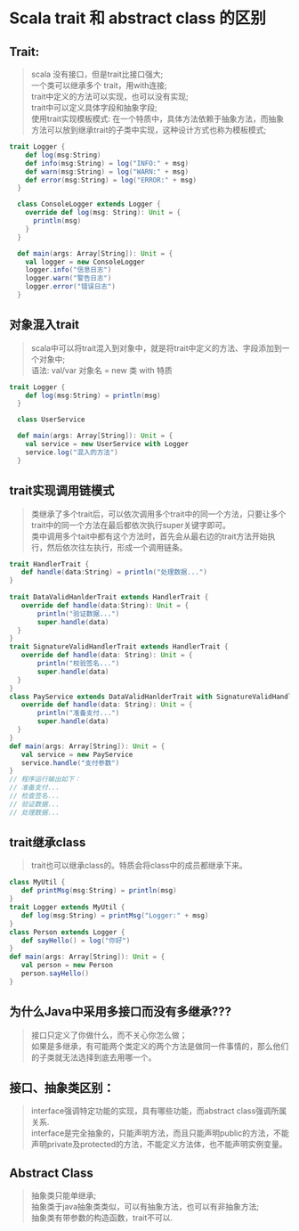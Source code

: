 # Scala trait 和 abstract class 的区别
## Trait:
> scala 没有接口，但是trait比接口强大;<br>
> 一个类可以继承多个 trait，用with连接;<br>
> trait中定义的方法可以实现，也可以没有实现;<br>
> trait中可以定义具体字段和抽象字段;<br>
> 使用trait实现模板模式: 在一个特质中，具体方法依赖于抽象方法，而抽象方法可以放到继承trait的子类中实现，这种设计方式也称为模板模式;

```scala
trait Logger {
    def log(msg:String)
    def info(msg:String) = log("INFO:" + msg)
    def warn(msg:String) = log("WARN:" + msg)
    def error(msg:String) = log("ERROR:" + msg)
  }

  class ConsoleLogger extends Logger {
    override def log(msg: String): Unit = {
      println(msg)
    }
  }

  def main(args: Array[String]): Unit = {
    val logger = new ConsoleLogger
    logger.info("信息日志")
    logger.warn("警告日志")
    logger.error("错误日志")
  }
```
## 对象混入trait
> scala中可以将trait混入到对象中，就是将trait中定义的方法、字段添加到一个对象中;<br>
> 语法: val/var 对象名 = new 类 with 特质
```scala
trait Logger {
    def log(msg:String) = println(msg)
  }

  class UserService

  def main(args: Array[String]): Unit = {
    val service = new UserService with Logger
    service.log("混入的方法")
  }
```
## trait实现调用链模式
> 类继承了多个trait后，可以依次调用多个trait中的同一个方法，只要让多个trait中的同一个方法在最后都依次执行super关键字即可。<br>
> 类中调用多个tait中都有这个方法时，首先会从最右边的trait方法开始执行，然后依次往左执行，形成一个调用链条。
```scala
trait HandlerTrait {
   def handle(data:String) = println("处理数据...")
}
​
trait DataValidHanlderTrait extends HandlerTrait {
   override def handle(data:String): Unit = {
       println("验证数据...")
       super.handle(data)
  }
}
trait SignatureValidHandlerTrait extends HandlerTrait {
   override def handle(data: String): Unit = {
       println("校验签名...")
       super.handle(data)
  }
}
class PayService extends DataValidHanlderTrait with SignatureValidHandlerTrait {
   override def handle(data: String): Unit = {
       println("准备支付...")
       super.handle(data)
  }
}
def main(args: Array[String]): Unit = {
   val service = new PayService
   service.handle("支付参数")
}
// 程序运行输出如下：
// 准备支付...
// 检查签名...
// 验证数据...
// 处理数据...
```
## trait继承class
> trait也可以继承class的。特质会将class中的成员都继承下来。
```scala
class MyUtil {
   def printMsg(msg:String) = println(msg)
}
trait Logger extends MyUtil {
   def log(msg:String) = printMsg("Logger:" + msg)
}
class Person extends Logger {
   def sayHello() = log("你好")
}
def main(args: Array[String]): Unit = {
   val person = new Person
   person.sayHello()
}
```
## 为什么Java中采用多接口而没有多继承???
> 接口只定义了你做什么，而不关心你怎么做；<br>
> 如果是多继承，有可能两个类定义的两个方法是做同一件事情的，那么他们的子类就无法选择到底去用哪一个。

## 接口、抽象类区别：
> interface强调特定功能的实现，具有哪些功能，而abstract class强调所属关系.<br>
> interface是完全抽象的，只能声明方法，而且只能声明public的方法，不能声明private及protected的方法，不能定义方法体，也不能声明实例变量。

## Abstract Class
> 抽象类只能单继承;<br>
> 抽象类于java抽象类类似，可以有抽象方法，也可以有非抽象方法;<br>
> 抽象类有带参数的构造函数，trait不可以.
